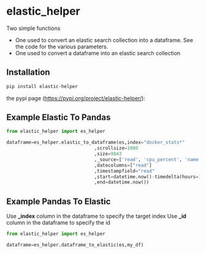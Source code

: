 # elastic_helper
Two simple functions
* One used to convert an elastic search collection into a dataframe. See the code for the various parameters.
* One used to convert a dataframe into an elastic search collection


## Installation

```sh
pip install elastic-helper
```


the pypi page (https://pypi.org/project/elastic-helper/):

## Example Elastic To Pandas

```python
from elastic_helper import es_helper 

dataframe=es_helper.elastic_to_dataframe(es,index="docker_stats*"
                                ,scrollsize=1000
                                ,size=9843
                                ,_source=['read', 'cpu_percent', 'name']
                                ,datecolumns=["read"]
                                ,timestampfield="read"
                                ,start=datetime.now()-timedelta(hours=1)
                                ,end=datetime.now())                                                               
```

## Example Pandas To Elastic

Use **_index** column in the dataframe to specify the target index
Use **_id** column in the dataframe to specify the id

```python
from elastic_helper import es_helper 

dataframe=es_helper.dataframe_to_elastic(es,my_df)                                                               
```

